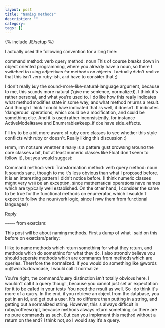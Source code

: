 ```yaml
---
layout: post
title: "Naming methods"
description: ""
category:
tags: []
---
```

{% include JB/setup %}

I actually used the following convention for a long time:

command method: verb
query method: noun
This of course breaks down in object oriented programming, where you already have a noun, so there I switched to using adjectives for methods on objects. I actually didn't realize that this isn't very ruby-ish, and have to consider that ;)

I don't really buy the sound-more-like-natural-language argument, because to me, this sounds more natural ('give me sentence, normalized). I think it's rather personal, and what you're used to. I do like how this really indicates what method modifies state in some way, and what method returns a result. And though I think ! could have indicated that as well, it doesn't. It indicates 'dangerous' operations, which could be a modification, and could be something else. And it is used rather inconsistently, for instance ActiveModel#save and Enumerable#keep_if doe have side_effects.

I'll try to be a bit more aware of ruby core classes to see whether this style conflicts with ruby or doesn't. Really liking this discussion :)



Hmm, I'm not sure whether it really is a pattern (just browsing around the core classes a bit, but at least numeric classes like Float don't seem to follow it), but you would suggest:

Command method: verb
Transformation method: verb
query method: noun
It sounds sane, though to me it's less obvious than what I proposed before. It is an interesting pattern I didn't notice before. (I think numeric classes might very well be an exception, since mathematical operations have names which are typically well established. On the other hand, I consider the same to be true for the functional methods on enumerator, which I wouldn't expect to follow the noun/verb logic, since I now them from functional languages)

Reply





----- from exercism:

This post will be about naming methods. First a dump of what I said on this before on exercism/parley:

I like to name methods which return something for what they return, and methods which do something for what they do. I also strongly believe you should seperate methods which are commands from methods which are queries. Therefore the normalized. If you would do something like @words = @words.downcase, I would call it normalize.

You're right, the command/query distinction isn't totally obvious here. I wouldn't call it a query though, because you cannot just set an expectation for it to be called in your tests. You need the result as well. So I do think it's more of a query. In the end, if you retrieve an object from the database, you put in an id, and get out a user. It's no different than putting in a string, and getting out a normalized string.
However, this is always difficult in ruby/coffeescript, because methods always return something, so there are no pure commands as such. But can you implement this method without a return on the end? I think not, so I would say it's a query.

